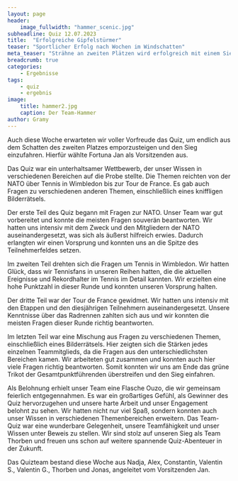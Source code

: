 ```yaml
---
layout: page
header:
    image_fullwidth: "hammer_scenic.jpg"
subheadline: Quiz 12.07.2023
title:  "Erfolgreiche Gipfelstürmer"
teaser: "Sportlicher Erfolg nach Wochen im Windschatten"
meta_teaser: "Strähne an zweiten Plätzen wird erfolgreich mit einem Sieg unterbrochen!"
breadcrumb: true
categories:
    - Ergebnisse
tags:
    - quiz
    - ergebnis
image:
    title: hammer2.jpg
    caption: Der Team-Hammer
author: Gramy
---
```


Auch diese Woche erwarteten wir voller Vorfreude das Quiz, um endlich aus dem Schatten des zweiten Platzes emporzusteigen und den Sieg einzufahren.
Hierfür wählte Fortuna Jan als Vorsitzenden aus.

Das Quiz war ein unterhaltsamer Wettbewerb, der unser Wissen in verschiedenen Bereichen auf die Probe stellte. Die Themen reichten von der NATO über Tennis in Wimbledon bis zur Tour de France. Es gab auch Fragen zu verschiedenen anderen Themen, einschließlich eines kniffligen Bilderrätsels.

Der erste Teil des Quiz begann mit Fragen zur NATO. Unser Team war gut vorbereitet und konnte die meisten Fragen souverän beantworten. Wir hatten uns intensiv mit dem Zweck und den Mitgliedern der NATO auseinandergesetzt, was sich als äußerst hilfreich erwies. Dadurch erlangten wir einen Vorsprung und konnten uns an die Spitze des Teilnehmerfeldes setzen.

Im zweiten Teil drehten sich die Fragen um Tennis in Wimbledon. Wir hatten Glück, dass wir Tennisfans in unseren Reihen hatten, die die aktuellen Ereignisse und Rekordhalter im Tennis im Detail kannten. Wir erzielten eine hohe Punktzahl in dieser Runde und konnten unseren Vorsprung halten.

Der dritte Teil war der Tour de France gewidmet. Wir hatten uns intensiv mit den Etappen und den diesjährigen Teilnehmern auseinandergesetzt. Unsere Kenntnisse über das Radrennen zahlten sich aus und wir konnten die meisten Fragen dieser Runde richtig beantworten.

Im letzten Teil war eine Mischung aus Fragen zu verschiedenen Themen, einschließlich eines Bilderrätsels. Hier zeigten sich die Stärken jedes einzelnen Teammitglieds, da die Fragen aus den unterschiedlichsten Bereichen kamen. Wir arbeiteten gut zusammen und konnten auch hier viele Fragen richtig beantworten. Somit konnten wir uns am Ende das grüne Trikot der Gesamtpunktführenden überstreifen und den Sieg einfahren.

Als Belohnung erhielt unser Team eine Flasche Ouzo, die wir gemeinsam feierlich entgegennahmen. Es war ein großartiges Gefühl, als Gewinner des Quiz hervorzugehen und unsere harte Arbeit und unser Engagement belohnt zu sehen. Wir hatten nicht nur viel Spaß, sondern konnten auch unser Wissen in verschiedenen Themenbereichen erweitern.
Das Team-Quiz war eine wunderbare Gelegenheit, unsere Teamfähigkeit und unser Wissen unter Beweis zu stellen. Wir sind stolz auf unseren Sieg als Team Thorben und freuen uns schon auf weitere spannende Quiz-Abenteuer in der Zukunft.

Das Quizteam bestand diese Woche aus Nadja, Alex, Constantin, Valentin S., Valentin G., Thorben und Jonas, angeleitet vom Vorsitzenden Jan.

